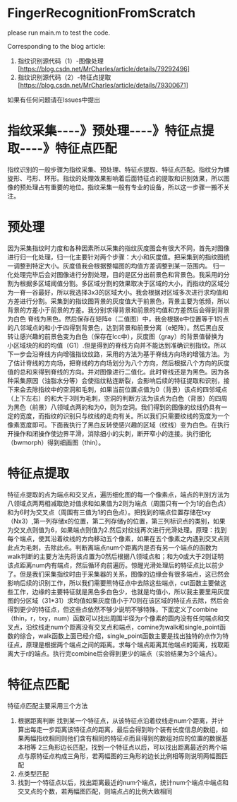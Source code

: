 # FingerRecognitionFromScratch

please run main.m to test the code.

Corresponding to the blog article:
1. 指纹识别源代码（1）-图像处理 [https://blog.csdn.net/MrCharles/article/details/79292496]
2. 指纹识别源代码（2）-特征点提取 [https://blog.csdn.net/MrCharles/article/details/79300671]

如果有任何问题请在Issues中提出

# 指纹采集----》预处理----》特征点提取----》特征点匹配


指纹识别的一般步骤为指纹采集、预处理、特征点提取、特征点匹配。指纹分为螺旋形、弓形、环形。指纹的处理效果影响着后面特征点的提取和识别效果，所以图像的预处理占有重要的地位。指纹采集一般有专业的设备，所以这一步骤一搬不关注。
# 预处理
因为采集指纹时力度和各种因素所以采集的指纹灰度图会有很大不同，首先对图像进行归一化处理，归一化主要针对两个步骤：大小和灰度值。把采集到的指纹图统一调整到特定大小。灰度值我会根据整幅图的均值方差调整到某一范围内。
归一化处理完毕后会对图像进行分割处理，目的是区分出前景色和背景色。我采用的分割为根据多区域阈值分割。多区域分割的效果取决于区域的大小，而指纹的区域分为一脊一谷最好，所以我选择3x3的区域大小。我会根据对区域多次进行求均值和方差进行分割。采集到的指纹图背景的灰度值大于前景色，背景主要为低频，所以背景的方差小于前景的方差。我分别求得背景和前景的均值和方差然后会得到背景为白色 脊线为黑色。然后保存在矩阵e（二值图）中，我会根据e中位置等于1的点的八邻域点的和小于四得到背景色，达到背景和前景分离（e矩阵）。然后黑白反转让感兴趣的前景色变为白色（保存在Icc中），灰度图（gray）的背景值替换为小区域块的和的均值（G1）.但是得到的脊线方向并不能达到准确识别指纹。所以下一步会沿脊线方向增强指纹纹路，采用的方法为基于脊线方向场的增强方法。为了估计脊线的方向场，把脊线的方向场划分为八个方向，然后根据八个方向的灰度值的总和来得到脊线的方向。并对图像进行二值化。此时脊线还是为黑色。因为各种采集原因（油脂水分等）会使指纹粘连断裂，会影响后续的特征提取和识别，接下来会去除指纹中的空洞和毛刺，如果当前位置点值为0（背景）该点的四邻域点（上下左右）的和大于3则为毛刺，空洞的判断方法为该点为白色（背景）的四周为黑色（前景）八领域点两的和为0，则为空洞。我们得到的图像的纹线仍具有一定的宽度，而指纹的识别只与纹线的走向有关。所以我们只需要纹线的宽度为一个像素宽度即可。下面我执行了黑白反转使感兴趣的区域（纹线）变为白色。在执行开操作和闭操作使边界平滑，消除细小的尖刺，断开窄小的连接。执行细化（bwmorph）得到细画图（thin）。
# 特征点提取
特征点提取的点为端点和交叉点，遍历细化图的每一个像素点，端点的判别方法为八领域点两两相减取绝对值求和如果值为2则为端点（周围只有一个为1的白色点）和为6时为交叉点（周围有三值为1的白色点）。把找到的端点位置存储在txy（Nx3）,第一列存储x的位置，第二列存储y的位置，第三列标识点的类别，如果为交叉点则值为6，如果端点则值为2.然后对纹线再次进行光滑处理。原理：找到每个端点，使其沿着纹线的方向移动五个像素，如果在五个像素之内遇到交叉点则此点为毛刺，去除此点。判断离端点num个距离内是否有另一个端点的函数为walk判断的主要方法先将该点置为0然后根据八领域点和；和为0或大于2则证明该点距离num内有端点，然后循环向前遍历。惊醒光滑处理后的特征点比以前少了。但是我们采集指纹时由于采集器的关系，图像的边缘会有很多端点，这已然会影响后续的识别工作，所以我们需要熊特征点中去除这些端点，cut函数主要做这些工作，边缘的主要特征就是黑色多白色少，也就是均值小，所以我主要里用灰度图的分区域（31*31）求均值如果灰度值小于70则在该区域的特征点去除，然后会得到更少的特征点，但这些点依然不够少说明不够特殊，下面定义了combine（thin，r，txy，num）函数可以找出周围半径为r个像素的圆内没有任何端点和交叉点，沿纹线走num个距离没有交叉点和端点，comine为walk和single_point函数的综合，walk函数上面已经介绍，single_point函数主要是找出独特的点作为特征点，原理是根据两个端点之间的距离。求每个端点距离其他端点的距离，找取距离大于r的端点。执行完combine后会得到更少的端点（实验结果为3个端点）。
# 特征点匹配
特征点匹配主要采用三个方法
1.	根据距离判断
找到某一个特征点，从该特征点沿着纹线走num个距离，并计算出每走一步距离该特征点的距离，最后会得到哟个装有长度信息的数组，如果两幅指纹相同则他们含有相同的特征点而且得到的数组对应的位置的数据基本相等
2三角形边长匹配，找到一个特征点以后，可以找出距离最近的两个端点与原特征点构成三角形，若两幅图的三角形的边长比例相等则说明两幅图匹配
3.	点类型匹配
4.	找到一个特征点以后，找出距离最近的num个端点，统计num个端点中端点和交叉点的个数，若两幅图匹配，则端点占的比例大致相同

